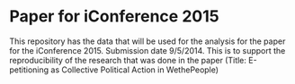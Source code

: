 # Paper for iConference 2015

This repository has the data that will be used for the analysis for the paper for the iConference 2015. Submission date 9/5/2014. This is to support the reproducibility of the research that was done in the paper (Title: E-petitioning as Collective Political Action in WethePeople) 

